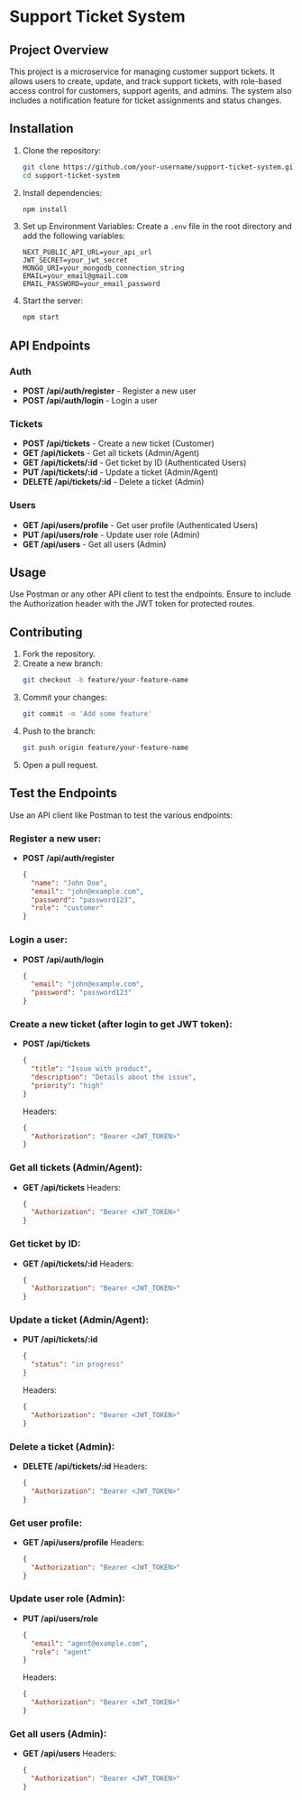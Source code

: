 # Support Ticket System

## Project Overview
This project is a microservice for managing customer support tickets. It allows users to create, update, and track support tickets, with role-based access control for customers, support agents, and admins. The system also includes a notification feature for ticket assignments and status changes.

## Installation

1. Clone the repository:
    ```bash
    git clone https://github.com/your-username/support-ticket-system.git
    cd support-ticket-system
    ```

2. Install dependencies:
    ```bash
    npm install
    ```

3. Set up Environment Variables:
    Create a `.env` file in the root directory and add the following variables:
    ```env
    NEXT_PUBLIC_API_URL=your_api_url
    JWT_SECRET=your_jwt_secret
    MONGO_URI=your_mongodb_connection_string
    EMAIL=your_email@gmail.com
    EMAIL_PASSWORD=your_email_password
    ```

4. Start the server:
    ```bash
    npm start
    ```

## API Endpoints

### Auth
- **POST /api/auth/register** - Register a new user
- **POST /api/auth/login** - Login a user

### Tickets
- **POST /api/tickets** - Create a new ticket (Customer)
- **GET /api/tickets** - Get all tickets (Admin/Agent)
- **GET /api/tickets/:id** - Get ticket by ID (Authenticated Users)
- **PUT /api/tickets/:id** - Update a ticket (Admin/Agent)
- **DELETE /api/tickets/:id** - Delete a ticket (Admin)

### Users
- **GET /api/users/profile** - Get user profile (Authenticated Users)
- **PUT /api/users/role** - Update user role (Admin)
- **GET /api/users** - Get all users (Admin)

## Usage
Use Postman or any other API client to test the endpoints. Ensure to include the Authorization header with the JWT token for protected routes.

## Contributing

1. Fork the repository.
2. Create a new branch:
    ```bash
    git checkout -b feature/your-feature-name
    ```
3. Commit your changes:
    ```bash
    git commit -m 'Add some feature'
    ```
4. Push to the branch:
    ```bash
    git push origin feature/your-feature-name
    ```
5. Open a pull request.

## Test the Endpoints

Use an API client like Postman to test the various endpoints:

### Register a new user:
- **POST /api/auth/register**
    ```json
    {
      "name": "John Doe",
      "email": "john@example.com",
      "password": "password123",
      "role": "customer"
    }
    ```

### Login a user:
- **POST /api/auth/login**
    ```json
    {
      "email": "john@example.com",
      "password": "password123"
    }
    ```

### Create a new ticket (after login to get JWT token):
- **POST /api/tickets**
    ```json
    {
      "title": "Issue with product",
      "description": "Details about the issue",
      "priority": "high"
    }
    ```
    Headers:
    ```json
    {
      "Authorization": "Bearer <JWT_TOKEN>"
    }
    ```

### Get all tickets (Admin/Agent):
- **GET /api/tickets**
    Headers:
    ```json
    {
      "Authorization": "Bearer <JWT_TOKEN>"
    }
    ```

### Get ticket by ID:
- **GET /api/tickets/:id**
    Headers:
    ```json
    {
      "Authorization": "Bearer <JWT_TOKEN>"
    }
    ```

### Update a ticket (Admin/Agent):
- **PUT /api/tickets/:id**
    ```json
    {
      "status": "in progress"
    }
    ```
    Headers:
    ```json
    {
      "Authorization": "Bearer <JWT_TOKEN>"
    }
    ```

### Delete a ticket (Admin):
- **DELETE /api/tickets/:id**
    Headers:
    ```json
    {
      "Authorization": "Bearer <JWT_TOKEN>"
    }
    ```

### Get user profile:
- **GET /api/users/profile**
    Headers:
    ```json
    {
      "Authorization": "Bearer <JWT_TOKEN>"
    }
    ```

### Update user role (Admin):
- **PUT /api/users/role**
    ```json
    {
      "email": "agent@example.com",
      "role": "agent"
    }
    ```
    Headers:
    ```json
    {
      "Authorization": "Bearer <JWT_TOKEN>"
    }
    ```

### Get all users (Admin):
- **GET /api/users**
    Headers:
    ```json
    {
      "Authorization": "Bearer <JWT_TOKEN>"
    }
    ```
